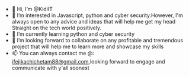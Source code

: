 - 👋 Hi, I’m @KidiIT 
- 👀 I’m interested in Javascript, python and cyber security.However, I'm always open to any advice and ideas that will help me get my head Straight on the tech world positively.
- 🌱 I’m currently learning python and cyber security
- 💞️ I’m looking forward to collaborate on any profitable and tremendous project that will help me to learn more and showcase my skills
- 📫 You can always contact me @: ifejikachichetam88@gmail.com,looking forward to engage and communicate with y'all soonest

<!---
KidiIT/KidiIT is a ✨ special ✨ repository because its `README.md` (this file) appears on your GitHub profile.
You can click the Preview link to take a look at your changes.
--->
